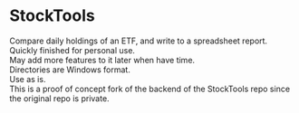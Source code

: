# StockTools
Compare daily holdings of an ETF, and write to a spreadsheet report. Quickly finished for personal use.  
May add more features to it later when have time.  
Directories are Windows format.  
Use as is.  
This is a proof of concept fork of the backend of the StockTools repo since the original repo is private.


